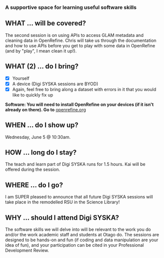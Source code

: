 ### A supportive space for learning useful software skills

## WHAT ... will be covered?
The second session is on using APIs to access GLAM metadata and cleaning data in OpenRefine. Chris will take us through the documentation and how to use APIs before you get to play with some data in OpenRefine (and by "play", I mean clean it up!).   

## WHAT (2) ... do I bring?
- [x]  Yourself
- [x]  A device (Digi SYSKA sessions are BYOD)
- [x]  Again, feel free to bring along a dataset with errors in it that you would like to quickly fix up

**Software: You will need to install OpenRefine on your devices (if it isn't already on there). Go to** [openrefine.org](http://openrefine.org/download.html)

## WHEN ... do I show up?
Wednesday, June 5 @ 10:30am. 

## HOW ... long do I stay?
The teach and learn part of Digi SYSKA runs for 1.5 hours. Kai will be offered during the session.

## WHERE ... do I go?
I am SUPER pleased to announce that all future Digi SYSKA sessions will take place in the remodelled RSU in the Science Library!

## WHY ... should I attend Digi SYSKA?
The software skills we will delve into will be relevant to the work you do and/or the work academic staff and students at Otago do. The sessions are designed to be hands-on and fun (if coding and data manipulation are your idea of fun), and your participation can be cited in your Professional Development Review. 

